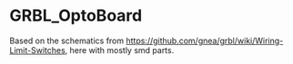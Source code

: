 # GRBL_OptoBoard


Based on the schematics from https://github.com/gnea/grbl/wiki/Wiring-Limit-Switches, here with mostly smd parts. 

